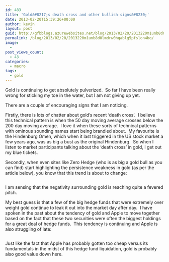 ```yaml
---
id: 483
title: 'Gold&#8217;s death cross and other bullish signs&#8230;'
date: 2013-02-20T15:39:26+00:00
author: kevin
layout: post
guid: http://gfbblogs.azurewebsites.net/blog/2013/02/20/2013220m1unb8d0lmdrw0hqablg5pfslon4bo/
permalink: /blog/2013/02/20/2013220m1unb8d0lmdrw0hqablg5pfslon4bo/
image:
  - 
post_views_count:
  - 43
categories:
  - macro
tags:
  - gold
---
```

Gold is continuing to get absolutely pulverized.  So far I have been really wrong for sticking my toe in the water, but I am not giving up yet.

There are a couple of encouraging signs that I am noticing.

Firstly, there is lots of chatter about gold&#8217;s recent &#8216;death cross&#8217;.  I believe this technical pattern is when the 50 day moving average crosses below the 200 day moving average.  I love it when these sorts of technical patterns with ominous sounding names start being brandied about.  My favourite is the Hindenburg Omen, which when it last triggered in the US stock market a few years ago, was as big a bust as the original Hindenburg.  So when I listen to market participants talking about the &#8216;death cross&#8217; in gold, I get out my blue tickets.

Secondly, when even sites like Zero Hedge (who is as big a gold bull as you can find) start highlighting the persistence weakness in gold (as per the article below), you know that this trend is about to change:

<img class="aligncenter" alt="" src="http://themacrotourist.com/blogs/Zero%20Hedge%20Feb%2020%2013.jpg" />

I am sensing that the negativity surrounding gold is reaching quite a fevered pitch.

My best guess is that a few of the big hedge funds that were extremely over weight gold continue to leak it out into the market day after day.  I have spoken in the past about the tendency of gold and Apple to move together based on the fact that these two securities were often the biggest holdings for a great deal of hedge funds.  This tendency is continuing and Apple is also struggling of late:

<img class="aligncenter" alt="" src="http://themacrotourist.com/blogs/AAPL%20GLD%20Feb%2020%2013.gif" />

Just like the fact that Apple has probably gotten too cheap versus its fundamentals in the midst of this hedge fund liquidation, gold is probably also good value down here.